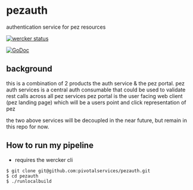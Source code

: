 # pezauth
authentication service for pez resources

[![wercker status](https://app.wercker.com/status/01d1f291e61f5edfc16f0b0ac182af8f/m/master "wercker status")](https://app.wercker.com/project/bykey/01d1f291e61f5edfc16f0b0ac182af8f)

[![GoDoc](https://godoc.org/github.com/pivotalservices/pezauth?status.png)](http://godoc.org/github.com/pivotalservices/pezauth)

## background
this is a combination of 2 products the auth service & the pez portal.
pez auth services is a central auth consumable that could be used to validate rest calls across all pez services
pez portal is the user facing web client (pez landing page) which will be a users point and click representation of pez

the two above services will be decoupled in the near future, but remain in this repo for now.

## How to run my pipeline
* requires the wercker cli
```
$ git clone git@github.com:pivotalservices/pezauth.git
$ cd pezauth
$ ./runlocalbuild
```






